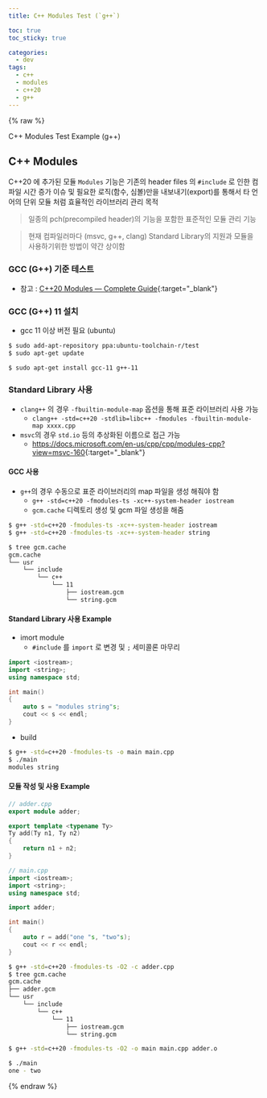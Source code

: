 ```yaml
---
title: C++ Modules Test (`g++`)

toc: true
toc_sticky: true

categories:
  - dev
tags:
  - c++
  - modules
  - c++20
  - g++
---
```


{% raw %}

C++ Modules Test Example (g++)

## C++ Modules
C++20 에 추가된 모듈 `Modules` 기능은 기존의 header files 의 `#include` 로 인한 컴파일 시간 증가 이슈 및 
필요한 로직(함수, 심볼)만을 내보내기(export)를 통해서 타 언어의 단위 모듈 처럼 효율적인 라이브러리 관리 목적

> 일종의 pch(precompiled header)의 기능을 포함한 표준적인 모듈 관리 기능 

> 현재 컴파일러마다 (msvc, g++, clang) Standard Library의 지원과 모듈을 사용하기위한 방법이 약간 상이함 

### GCC (G++) 기준 테스트
- 참고 : [C++20 Modules — Complete Guide](https://itnext.io/c-20-modules-complete-guide-ae741ddbae3d){:target="_blank"}

### GCC (G++) 11 설치 
- gcc 11 이상 버전 필요 (ubuntu)

```sh
$ sudo add-apt-repository ppa:ubuntu-toolchain-r/test
$ sudo apt-get update

$ sudo apt-get install gcc-11 g++-11
```

### Standard Library 사용 
- `clang++` 의 경우 `-fbuiltin-module-map` 옵션을 통해 표준 라이브러리 사용 가능
  - `clang++ -std=c++20 -stdlib=libc++ -fmodules -fbuiltin-module-map xxxx.cpp `
- `msvc`의 경우 `std.io` 등의 추상화된 이름으로 접근 가능 
  - <https://docs.microsoft.com/en-us/cpp/cpp/modules-cpp?view=msvc-160>{:target="_blank"}

#### GCC 사용
- `g++`의 경우 수동으로 표준 라이브러리의 map 파일을 생성 해줘야 함 
  - `g++ -std=c++20 -fmodules-ts -xc++-system-header iostream`
  - `gcm.cache` 디렉토리 생성 및 gcm 파일 생성을 해줌
  
```sh
$ g++ -std=c++20 -fmodules-ts -xc++-system-header iostream
$ g++ -std=c++20 -fmodules-ts -xc++-system-header string

$ tree gcm.cache
gcm.cache
└── usr
    └── include
        └── c++
            └── 11
                ├── iostream.gcm
                └── string.gcm
```

#### Standard Library 사용 Example
- imort module 
  - `#include` 를 `import` 로 변경 및 `;` 세미콜론 마무리
  
```cpp
import <iostream>;
import <string>;
using namespace std;

int main()
{
	auto s = "modules string"s;
	cout << s << endl;
}
```

- build 

```sh
$ g++ -std=c++20 -fmodules-ts -o main main.cpp
$ ./main
modules string
```

#### 모듈 작성 및 사용 Example

```cpp
// adder.cpp
export module adder;

export template <typename Ty>
Ty add(Ty n1, Ty n2)
{
	return n1 + n2;
}

```

```cpp
// main.cpp
import <iostream>;
import <string>;
using namespace std;

import adder;

int main()
{
	auto r = add("one "s, "two"s);
	cout << r << endl;
}
```

```sh
$ g++ -std=c++20 -fmodules-ts -O2 -c adder.cpp
$ tree gcm.cache
gcm.cache
├── adder.gcm
└── usr
    └── include
        └── c++
            └── 11
                ├── iostream.gcm
                └── string.gcm

$ g++ -std=c++20 -fmodules-ts -O2 -o main main.cpp adder.o

$ ./main
one - two
```

{% endraw %}